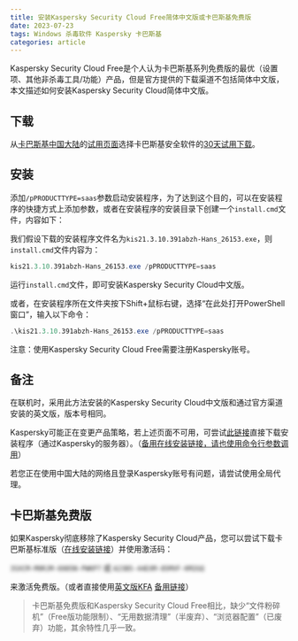 ```yaml
---
title: 安装Kaspersky Security Cloud Free简体中文版或卡巴斯基免费版
date: 2023-07-23
tags: Windows 杀毒软件 Kaspersky 卡巴斯基
categories: article
---
```


Kaspersky Security Cloud Free是个人认为卡巴斯基系列免费版的最优（设置项、其他非杀毒工具/功能）产品，但是官方提供的下载渠道不包括简体中文版，本文描述如何安装Kaspersky Security Cloud简体中文版。

## 下载
从[卡巴斯基中国大陆](https://www.kaspersky.com.cn/)的[试用页面](https://www.kaspersky.com.cn/downloads)选择卡巴斯基安全软件的[30天试用下载](https://www.kaspersky.com.cn/downloads/internet-security-free-trial#download)。

## 安装
添加`/pPRODUCTTYPE=saas`参数启动安装程序，为了达到这个目的，可以在安装程序的快捷方式上添加参数，或者在安装程序的安装目录下创建一个`install.cmd`文件，内容如下：

我们假设下载的安装程序文件名为`kis21.3.10.391abzh-Hans_26153.exe`，则`install.cmd`文件内容为：

```powershell
kis21.3.10.391abzh-Hans_26153.exe /pPRODUCTTYPE=saas
```

运行`install.cmd`文件，即可安装Kaspersky Security Cloud中文版。

或者，在安装程序所在文件夹按下Shift+鼠标右键，选择“在此处打开PowerShell窗口”，输入以下命令：

```powershell
.\kis21.3.10.391abzh-Hans_26153.exe /pPRODUCTTYPE=saas
```

注意：使用Kaspersky Security Cloud Free需要注册Kaspersky账号。

## 备注
在联机时，采用此方法安装的Kaspersky Security Cloud中文版和通过官方渠道安装的英文版，版本号相同。

Kaspersky可能正在变更产品策略，若上述页面不可用，可尝试[此链接](https://trial.s.kaspersky-labs.com/registered/xapi5wqwgf32q6omgp38/3436353739367c44454c7c32_26153/kis21.3.10.391abzh-Hans_26153.exe)直接下载安装程序（通过Kaspersky的服务器）。（[备用在线安装链接，请也使用命令行参数调用](https://dm.s.kaspersky-labs.com/zh-Hans-CN/KIS/21.3.10.391/startup.exe)）

若您正在使用中国大陆的网络且登录Kaspersky账号有问题，请尝试使用全局代理。

## 卡巴斯基免费版
如果Kaspersky彻底移除了Kaspersky Security Cloud产品，您可以尝试下载卡巴斯基标准版（[在线安装链接](https://dm.s.kaspersky-labs.com/zh-Hans-CN/Kaspersky4Win/21.14.5.462/startup.exe)）并使用激活码：

<div>
    <div class="keys">
        <code>3SXCM-M9RJM-6985N-PWKP7</code> 或 <code>A23B5-44EXM-85MVF-KM2GQ</code>
    </div>
    <style>
        .keys {
            user-select: none;
            filter: blur(3px);
        }
    </style>
</div>

来激活免费版。（或者直接使用[英文版KFA](https://www.kaspersky.com/downloads/free-antivirus) [备用链接](https://pdc5.pa2.pdc.kaspersky.com/DownloadManagers/bd/bd40253c-fac1-4d3f-b4a5-d105c920fc04/startup.exe)）

> 卡巴斯基免费版和Kaspersky Security Cloud Free相比，缺少“文件粉碎机”（Free版功能限制）、“无用数据清理”（半废弃）、“浏览器配置”（已废弃）功能，其余特性几乎一致。

<!--
不一定有效:

您可以参考[此资料](https://forum.kaspersky.com/topic/latest-offline-installer-for-kis-2572/#comment-13319)和[此资料](https://forum.kaspersky.com/topic/install-kaspersky-in-command-prompt-31603/)来构建Kaspersky拒绝提供的离线安装包。
-->
